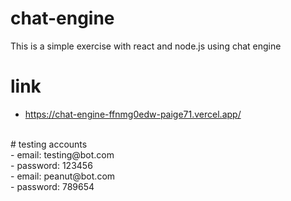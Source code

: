 # chat-engine
This is a simple exercise with react and node.js using chat engine
 <br />
 # link
 - https://chat-engine-ffnmg0edw-paige71.vercel.app/
  <br />
 # testing accounts
  <br />
- email: testing@bot.com  <br />
- password: 123456  <br />
- email: peanut@bot.com  <br />
- password: 789654
